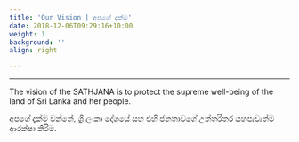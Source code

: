 ```yaml
---
title: 'Our Vision | අපගේ දැක්ම'
date: 2018-12-06T09:29:16+10:00
weight: 1
background: ''
align: right

---
```

---
The vision of the SATHJANA is to protect the supreme well-being of the land of Sri Lanka and her people.

අපගේ දැක්ම වන්නේ, ශ්‍රි ලංකා දේශයේ සහ එහි ජනතාවගේ උත්තරිතර යහපැවැත්ම ආරක්ෂා කිරිම.
